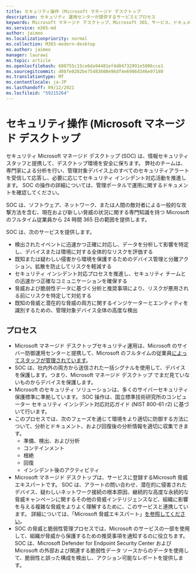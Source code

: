 ```yaml
---
title: セキュリティ操作 (Microsoft マネージド デスクトップ
description: セキュリティ 運用センターが提供するサービスとプロセス
keywords: Microsoft マネージド デスクトップ、Microsoft 365、サービス、ドキュメント
ms.service: m365-md
author: jaimeo
ms.localizationpriority: normal
ms.collection: M365-modern-desktop
ms.author: jaimeo
manager: laurawi
ms.topic: article
ms.openlocfilehash: 600755c15ce6da94481ef4d84732991e5006cce1
ms.sourcegitcommit: d08fe0282be75483608e96df4e6986d346e97180
ms.translationtype: MT
ms.contentlocale: ja-JP
ms.lasthandoff: 09/12/2021
ms.locfileid: "59215264"
---
```

# <a name="security-operations-in-microsoft-managed-desktop"></a>セキュリティ操作 (Microsoft マネージド デスクトップ

セキュリティ Microsoft マネージド デスクトップ (SOC) は、情報セキュリティ スタッフと提携して、デスクトップ環境を安全に保ちます。 弊社のチームは、専門家による分析を行い、管理対象デバイス上のすべてのセキュリティアラートを受信して応答し、必要に応じてセキュリティ インシデント対応活動を推進します。 SOC の操作の詳細については、管理ポータルで運用に関するドキュメントを確認してください。

SOC は、ソフトウェア、ネットワーク、または人間の敵対者による一般的な攻撃方法を含む、現在および新しい脅威の状況に関する専門知識を持つ Microsoft のフルタイム従業員から 24 時間 365 日の範囲を提供します。

SOC は、次のサービスを提供します。
- 検出されたイベントに迅速かつ正確に対応し、データを分析して影響を特定し、デバイスまたは環境に対する全体的なリスクを評価する
- 既知または疑わしい侵害から環境を保護するためのデバイス管理と分離アクション。拡散を防止してリスクを軽減する
- セキュリティ インシデント対応プロセスを推進し、セキュリティ チームとの迅速かつ正確なコミュニケーションを確保する
- 脅威および脆弱性データに基づく分析と推奨事項により、リスクが悪用される前にリスクを特定して対処する
- 既知の脅威と潜在的な脅威の両方に関するインジケーターとエンティティを識別するための、管理対象デバイス全体の高度な検出

## <a name="processes"></a>プロセス

- Microsoft マネージド デスクトップセキュリティ運用は、Microsoft のサイバー防御運用センターと提携して、Microsoft のフルタイムの従業員[によってスタッフが管理されています](https://www.microsoft.com/msrc/cdoc)。 
- SOC は、社内外の両方から送信された一括シグナルを使用して、デバイスを保護します。つまり、Microsoft マネージド デスクトップ でまだ見ていないものからデバイスを保護します。
- Microsoft のセキュリティ ソリューションは、多くのサイバーセキュリティ保護標準に準拠しています。 SOC 操作は、国立標準技術研究所のコンピューター セキュリティ インシデント対応対応ガイド (NIST 800-61 r2) に基づいて行います。
- このプロセスでは、次のフェーズを通じて環境をより適切に防御する方法について、分析とドキュメント、および回復後の分析情報を適切に収集できます。
    - 準備、検出、および分析
    - コンテインメント
    - 根絶
    - 回復
    - インシデント後のアクティビティ
- Microsoft マネージド デスクトップは、サービスに登録するMicrosoft 脅威エキスパートです。 SOC は、アラートの問い合わせ、潜在的に侵害されたデバイス、疑わしいネットワーク接続の根本原因、継続的な高度な永続的な脅威キャンペーンに関するその他の脅威インテリジェンスなど、組織に影響を与える複雑な脅威をよりよく理解するために、このサービスと連携しています。 詳細については、「Microsoft 脅威エキスパート」[を参照してください](/windows/security/threat-protection/microsoft-defender-atp/microsoft-threat-experts)。
- SOC の脅威と脆弱性管理プロセスでは、Microsoft のサービスの一部を使用して、組織が脅威から保護するための推奨事項を通知するのに役立ちます。 SOC は、Microsoft Defender for Endpoint Security Center および Microsoft の外部および関連する脆弱性データ ソースからのデータを使用して、脆弱性と誤った構成を検出し、アクション可能なレポートを提供します。
